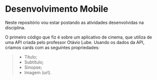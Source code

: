 # Desenvolvimento Mobile

Neste repositório vou estar postando as atividades desenvolvidas na disciplina.

O primeiro código que fiz é sobre um aplicativo de cinema, que utiliza de uma API criada pelo professor Otávio Lube. Usando os dados da API, criamos cards com as seguintes propriedades:

>- Título;
>- Subtítulo;
>- Sinopse;
>- Imagem (url).
